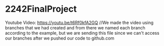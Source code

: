 # 2242FinalProject
Youtube Video: https://youtu.be/t6Rf0kfA2GQ
//We made the video using branches that we had created and from there we named each branch according to the example, but we are sending this file since
we can't access our branches after we pushed our code to github.com
